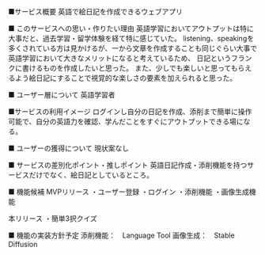 ■サービス概要
英語で絵日記を作成できるウェブアプリ

■ このサービスへの思い・作りたい理由
英語学習においてアウトプットは特に大事だと、過去学習・留学体験を経て特に感じていた。
listening、speakingを多くされている方は見かけるが、一から文章を作成することも同じぐらい大事で英語学習において大きなメリットになると考えているため、
日記というフランクに書けるものを作成したいと思った。
また、少しでも楽しいと思ってもらえるよう絵日記にすることで視覚的な楽しさの要素を加えられると思った。

■ ユーザー層について
英語学習者

■サービスの利用イメージ
ログインし自分の日記を作成、添削まで簡単に操作可能で、自分の英語力を確認、学んだことをすぐにアウトプットできる場になる。

■ ユーザーの獲得について
現状案なし

■ サービスの差別化ポイント・推しポイント
英語日記作成・添削機能を持つサービスだけでなく、絵日記としているところ。

■ 機能候補
MVPリリース
・ユーザー登録
・ログイン
・添削機能
・画像生成機能

本リリース
・簡単3択クイズ

■ 機能の実装方針予定
添削機能：　Language Tool
画像生成：　Stable Diffusion 
